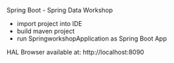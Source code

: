 Spring Boot - Spring Data Workshop

- import project into IDE
- build maven project
- run SpringworkshopApplication as Spring Boot App

HAL Browser available at:
http://localhost:8090
